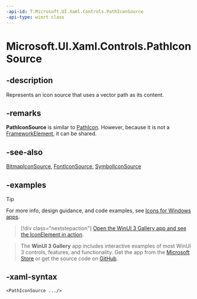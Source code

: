 ```yaml
---
-api-id: T:Microsoft.UI.Xaml.Controls.PathIconSource
-api-type: winrt class
---
```

<!-- Class syntax.
public class PathIconSource : IconSource, IconSource
-->

# Microsoft.UI.Xaml.Controls.PathIconSource

## -description

Represents an icon source that uses a vector path as its content.

## -remarks

**PathIconSource** is similar to [PathIcon](/uwp/api/windows.ui.xaml.controls.pathicon). However, because it is not a [FrameworkElement](/uwp/api/windows.ui.xaml.frameworkelement), it can be shared.

## -see-also

[BitmapIconSource](bitmapiconsource.md), [FontIconSource](fonticonsource.md), [SymbolIconSource](symboliconsource.md)

## -examples

> [!TIP]
> For more info, design guidance, and code examples, see [Icons for Windows apps](/windows/apps/design/style/icons).

> [!div class="nextstepaction"]
> [Open the WinUI 3 Gallery app and see the IconElement in action](winui3gallery:/item/IconElement).

> The **WinUI 3 Gallery** app includes interactive examples of most WinUI 3 controls, features, and functionality. Get the app from the [Microsoft Store](https://www.microsoft.com/store/productId/9P3JFPWWDZRC) or get the source code on [GitHub](https://github.com/microsoft/WinUI-Gallery).

## -xaml-syntax

```xaml
<PathIconSource .../>
```
